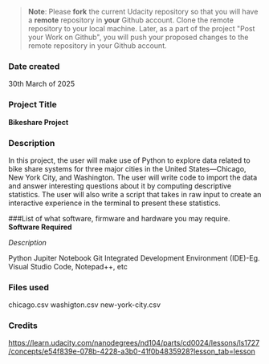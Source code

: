 >**Note**: Please **fork** the current Udacity repository so that you will have a **remote** repository in **your** Github account. Clone the remote repository to your local machine. Later, as a part of the project "Post your Work on Github", you will push your proposed changes to the remote repository in your Github account.

### Date created
30th March of 2025

### Project Title
**Bikeshare Project**


### Description
In this project, the user will make use of Python to explore data related to bike share systems for three major cities in the United States—Chicago, New York City, and Washington. The user will write code to import the data and answer interesting questions about it by computing descriptive statistics. The user will also write a script that takes in raw input to create an interactive experience in the terminal to present these statistics.

###List of what software, firmware and hardware you may require.
**Software Required**

_Description_

Python
Jupiter Notebook
Git
Integrated Development Environment (IDE)-Eg. Visual Studio Code, Notepad++, etc



### Files used
chicago.csv
washigton.csv
new-york-city.csv

### Credits
https://learn.udacity.com/nanodegrees/nd104/parts/cd0024/lessons/ls1727/concepts/e54f839e-078b-4228-a3b0-41f0b4835928?lesson_tab=lesson
